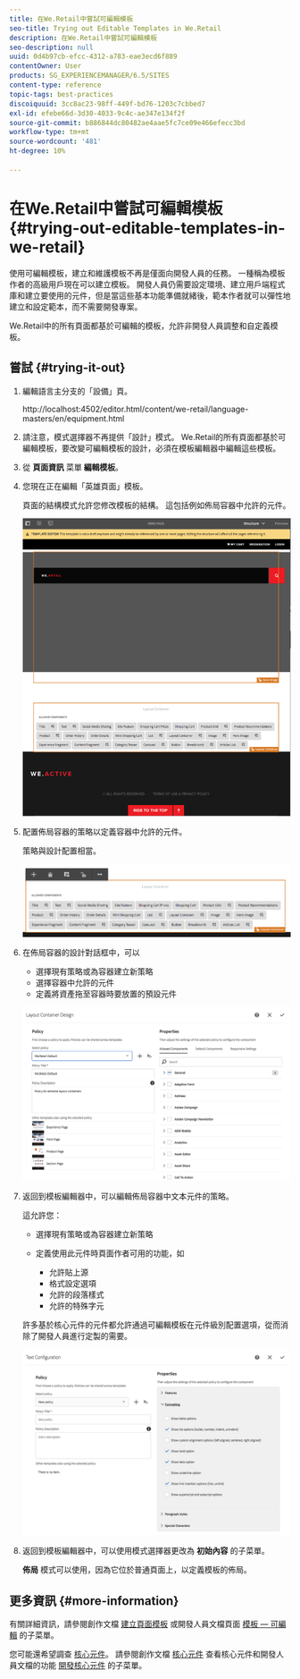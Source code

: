 ```yaml
---
title: 在We.Retail中嘗試可編輯模板
seo-title: Trying out Editable Templates in We.Retail
description: 在We.Retail中嘗試可編輯模板
seo-description: null
uuid: 0d4b97cb-efcc-4312-a783-eae3ecd6f889
contentOwner: User
products: SG_EXPERIENCEMANAGER/6.5/SITES
content-type: reference
topic-tags: best-practices
discoiquuid: 3cc8ac23-98ff-449f-bd76-1203c7cbbed7
exl-id: efebe66d-3d30-4033-9c4c-ae347e134f2f
source-git-commit: b886844dc80482ae4aae5fc7ce09e466efecc3bd
workflow-type: tm+mt
source-wordcount: '481'
ht-degree: 10%

---
```


# 在We.Retail中嘗試可編輯模板{#trying-out-editable-templates-in-we-retail}

使用可編輯模板，建立和維護模板不再是僅面向開發人員的任務。 一種稱為模板作者的高級用戶現在可以建立模板。 開發人員仍需要設定環境、建立用戶端程式庫和建立要使用的元件，但是當這些基本功能準備就緒後，範本作者就可以彈性地建立和設定範本，而不需要開發專案。

We.Retail中的所有頁面都基於可編輯的模板，允許非開發人員調整和自定義模板。

## 嘗試 {#trying-it-out}

1. 編輯語言主分支的「設備」頁。

   http://localhost:4502/editor.html/content/we-retail/language-masters/en/equipment.html

1. 請注意，模式選擇器不再提供「設計」模式。 We.Retail的所有頁面都基於可編輯模板，要改變可編輯模板的設計，必須在模板編輯器中編輯這些模板。
1. 從 **頁面資訊** 菜單 **編輯模板**。
1. 您現在正在編輯「英雄頁面」模板。

   頁面的結構模式允許您修改模板的結構。 這包括例如佈局容器中允許的元件。

   ![chlimage_1-138](assets/chlimage_1-138.png)

1. 配置佈局容器的策略以定義容器中允許的元件。

   策略與設計配置相當。

   ![chlimage_1-139](assets/chlimage_1-139.png)

1. 在佈局容器的設計對話框中，可以

   * 選擇現有策略或為容器建立新策略
   * 選擇容器中允許的元件
   * 定義將資產拖至容器時要放置的預設元件

   ![chlimage_1-140](assets/chlimage_1-140.png)

1. 返回到模板編輯器中，可以編輯佈局容器中文本元件的策略。

   這允許您：

   * 選擇現有策略或為容器建立新策略
   * 定義使用此元件時頁面作者可用的功能，如

      * 允許貼上源
      * 格式設定選項
      * 允許的段落樣式
      * 允許的特殊字元

   許多基於核心元件的元件都允許通過可編輯模板在元件級別配置選項，從而消除了開發人員進行定製的需要。

   ![chlimage_1-141](assets/chlimage_1-141.png)

1. 返回到模板編輯器中，可以使用模式選擇器更改為 **初始內容** 的子菜單。

   **佈局** 模式可以使用，因為它位於普通頁面上，以定義模板的佈局。

## 更多資訊 {#more-information}

有關詳細資訊，請參閱創作文檔 [建立頁面模板](/help/sites-authoring/templates.md) 或開發人員文檔頁面 [模板 — 可編輯](/help/sites-developing/page-templates-editable.md) 的子菜單。

您可能還希望調查 [核心元件](/help/sites-developing/we-retail-core-components.md)。 請參閱創作文檔 [核心元件](https://experienceleague.adobe.com/docs/experience-manager-core-components/using/introduction.html) 查看核心元件和開發人員文檔的功能 [開發核心元件](https://helpx.adobe.com/experience-manager/core-components/using/developing.html) 的子菜單。
